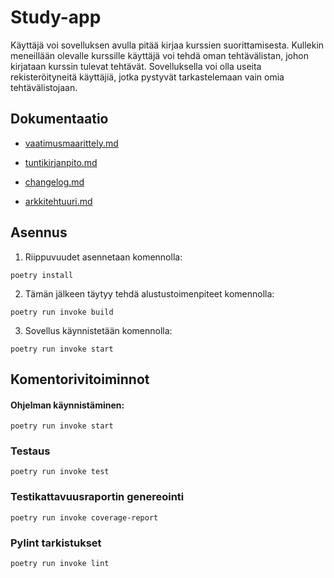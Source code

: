 # Study-app

Käyttäjä voi sovelluksen avulla pitää kirjaa kurssien suorittamisesta. Kullekin meneillään olevalle kurssille käyttäjä voi tehdä oman tehtävälistan, johon kirjataan kurssin tulevat tehtävät. Sovelluksella voi olla useita rekisteröityneitä käyttäjiä, jotka pystyvät tarkastelemaan vain omia tehtävälistojaan.

## Dokumentaatio

- [vaatimusmaarittely.md](https://github.com/erjavaskivuori/ot-harjoitustyo/blob/main/study-app/dokumentaatio/vaatimusmaarittely.md)

- [tuntikirjanpito.md](https://github.com/erjavaskivuori/ot-harjoitustyo/blob/main/study-app/dokumentaatio/tuntikirjanpito.md)

- [changelog.md](https://github.com/erjavaskivuori/ot-harjoitustyo/blob/main/study-app/dokumentaatio/changelog.md)

- [arkkitehtuuri.md](https://github.com/erjavaskivuori/ot-harjoitustyo/blob/main/study-app/dokumentaatio/arkkitehtuuri.md)

## Asennus
1. Riippuvuudet asennetaan komennolla:
```
poetry install
```
2. Tämän jälkeen täytyy tehdä alustustoimenpiteet komennolla:
```
poetry run invoke build
```
3. Sovellus käynnistetään komennolla:
```
poetry run invoke start
```

## Komentorivitoiminnot

#### Ohjelman käynnistäminen:
```
poetry run invoke start
```
### Testaus
```
poetry run invoke test
```
### Testikattavuusraportin genereointi
```
poetry run invoke coverage-report
```
### Pylint tarkistukset
```
poetry run invoke lint
```